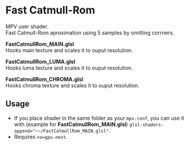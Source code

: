 # Fast Catmull-Rom

MPV user shader.  
Fast Catmull-Rom aproximation using 5 samples by omitting corrners.

**FastCatmullRom_MAIN.glsl**  
Hooks main texture and scales it to ouput resolution.

**FastCatmullRom_LUMA.glsl**  
Hooks luma texture and scales it to ouput resolution.

**FastCatmullRom_CHROMA.glsl**  
Hooks chroma texture and scales it to ouput resolution.

## Usage
- If you place shader in the same folder as your `mpv.conf`, you can use it with (example for **FastCatmullRom_MAIN.glsl**) `glsl-shaders-append="~~/FastCatmullRom_MAIN.glsl"`.
- Requires `vo=gpu-next`.